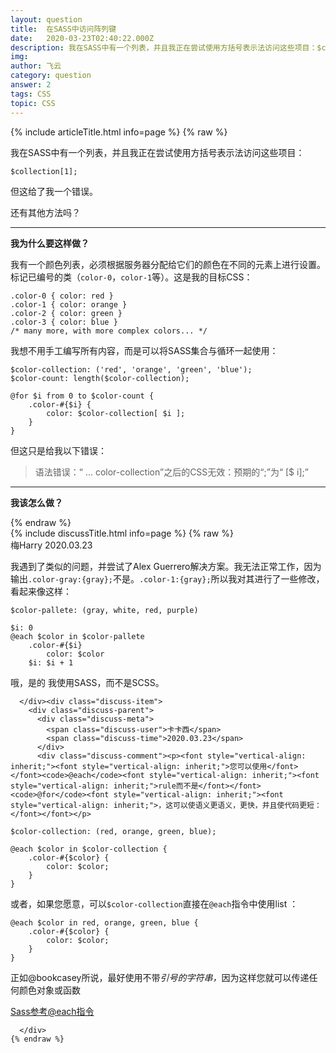 ```yaml
---
layout: question
title:  在SASS中访问阵列键
date:   2020-03-23T02:40:22.000Z
description: 我在SASS中有一个列表，并且我正在尝试使用方括号表示法访问这些项目：$collection\[1\];但这给了我一个错误。还有其他方法吗？...
img: 
author: 飞云
category: question
answer: 2
tags: CSS
topic: CSS
---
```

<div class="article-root">
  <div class="article">
    {% include articleTitle.html info=page %}
    {% raw %}
    <div class="article-content"><p><font style="vertical-align: inherit;"><font style="vertical-align: inherit;">我在SASS中有一个列表，并且我正在尝试使用方括号表示法访问这些项目：</font></font></p>

<pre><code>$collection[1];
</code></pre>

<p><font style="vertical-align: inherit;"><font style="vertical-align: inherit;">但这给了我一个错误。</font></font></p>

<p><font style="vertical-align: inherit;"><font style="vertical-align: inherit;">还有其他方法吗？</font></font></p>

<hr>

<p><strong><font style="vertical-align: inherit;"><font style="vertical-align: inherit;">我为什么要这样做？</font></font></strong></p>

<p><font style="vertical-align: inherit;"><font style="vertical-align: inherit;">我有一个颜色列表，必须根据服务器分配给它们的颜色在不同的元素上进行设置。</font><font style="vertical-align: inherit;">标记已编号的类（</font></font><code>color-0</code><font style="vertical-align: inherit;"><font style="vertical-align: inherit;">，</font></font><code>color-1</code><font style="vertical-align: inherit;"><font style="vertical-align: inherit;">等）。</font><font style="vertical-align: inherit;">这是我的目标CSS：</font></font></p>

<pre class="lang-css prettyprint-override"><code>.color-0 { color: red }<font></font>
.color-1 { color: orange }<font></font>
.color-2 { color: green }<font></font>
.color-3 { color: blue }<font></font>
/* many more, with more complex colors... */<font></font>
</code></pre>

<p><font style="vertical-align: inherit;"><font style="vertical-align: inherit;">我想不用手工编写所有内容，而是可以将SASS集合与循环一起使用：</font></font></p>

<pre><code>$color-collection: ('red', 'orange', 'green', 'blue');<font></font>
$color-count: length($color-collection);<font></font>
<font></font>
@for $i from 0 to $color-count {<font></font>
    .color-#{$i} {<font></font>
        color: $color-collection[ $i ];<font></font>
    }<font></font>
}<font></font>
</code></pre>

<p><font style="vertical-align: inherit;"><font style="vertical-align: inherit;">但这只是给我以下错误：</font></font></p>

<blockquote>
  <p><font style="vertical-align: inherit;"><font style="vertical-align: inherit;">语法错误：“ ... color-collection”之后的CSS无效：预期的“;”为“ [$ i];”</font></font></p>
</blockquote>

<hr>

<p><strong><font style="vertical-align: inherit;"><font style="vertical-align: inherit;">我该怎么做？</font></font></strong></p></div>
    {% endraw %}
  </div>

  <div class="discuss-wrapper">
    {% include discussTitle.html info=page %}
    {% raw %}
    <div class="discuss-item">
        <div class="discuss-parent">
          <div class="discuss-meta">
            <span class="discuss-user">梅Harry</span>
            <span class="discuss-time">2020.03.23</span>
          </div>
          <div class="discuss-comment"><p><font style="vertical-align: inherit;"><font style="vertical-align: inherit;">我遇到了类似的问题，并尝试了Alex Guerrero解决方案。</font><font style="vertical-align: inherit;">我无法正常工作，因为输出</font></font><code>.color-gray:{gray};</code><font style="vertical-align: inherit;"><font style="vertical-align: inherit;">不是。</font></font><code>.color-1:{gray};</code><font style="vertical-align: inherit;"><font style="vertical-align: inherit;">所以我对其进行了一些修改，看起来像这样：</font></font></p>

<pre><code>$color-pallete: (gray, white, red, purple)<font></font>
<font></font>
$i: 0<font></font>
@each $color in $color-pallete<font></font>
    .color-#{$i}<font></font>
        color: $color<font></font>
    $i: $i + 1<font></font>
</code></pre>

<p><font style="vertical-align: inherit;"><font style="vertical-align: inherit;">哦，是的 </font><font style="vertical-align: inherit;">我使用SASS，而不是SCSS。</font></font></p></div>
        </div>
        
      </div><div class="discuss-item">
        <div class="discuss-parent">
          <div class="discuss-meta">
            <span class="discuss-user">卡卡西</span>
            <span class="discuss-time">2020.03.23</span>
          </div>
          <div class="discuss-comment"><p><font style="vertical-align: inherit;"><font style="vertical-align: inherit;">您可以使用</font></font><code>@each</code><font style="vertical-align: inherit;"><font style="vertical-align: inherit;">rule而不是</font></font><code>@for</code><font style="vertical-align: inherit;"><font style="vertical-align: inherit;">，这可以使语义更语义，更快，并且使代码更短：</font></font></p>

<pre class="lang-css prettyprint-override"><code>$color-collection: (red, orange, green, blue);<font></font>
<font></font>
@each $color in $color-collection {<font></font>
    .color-#{$color} {<font></font>
        color: $color;<font></font>
    }<font></font>
}<font></font>
</code></pre>

<p><font style="vertical-align: inherit;"><font style="vertical-align: inherit;">或者，如果您愿意，可以</font></font><code>$color-collection</code><font style="vertical-align: inherit;"><font style="vertical-align: inherit;">直接在</font></font><code>@each</code><font style="vertical-align: inherit;"><font style="vertical-align: inherit;">指令中</font><font style="vertical-align: inherit;">使用</font><font style="vertical-align: inherit;">list </font><font style="vertical-align: inherit;">：</font></font></p>

<pre class="lang-css prettyprint-override"><code>@each $color in red, orange, green, blue {<font></font>
    .color-#{$color} {<font></font>
        color: $color;<font></font>
    }<font></font>
}<font></font>
</code></pre>

<p><font style="vertical-align: inherit;"><font style="vertical-align: inherit;">正如@bookcasey所说，最好使用不带</font></font><em><font style="vertical-align: inherit;"><font style="vertical-align: inherit;">引号的字符串，</font></font></em><font style="vertical-align: inherit;"><font style="vertical-align: inherit;">因为这样您就可以传递任何颜色对象或函数</font></font></p>

<p><a href="http://sass-lang.com/documentation/file.SASS_REFERENCE.html#each-directive" rel="noreferrer"><font style="vertical-align: inherit;"><font style="vertical-align: inherit;">Sass参考@each指令</font></font></a></p></div>
        </div>
        
      </div>
    {% endraw %}
  </div>
<div>
